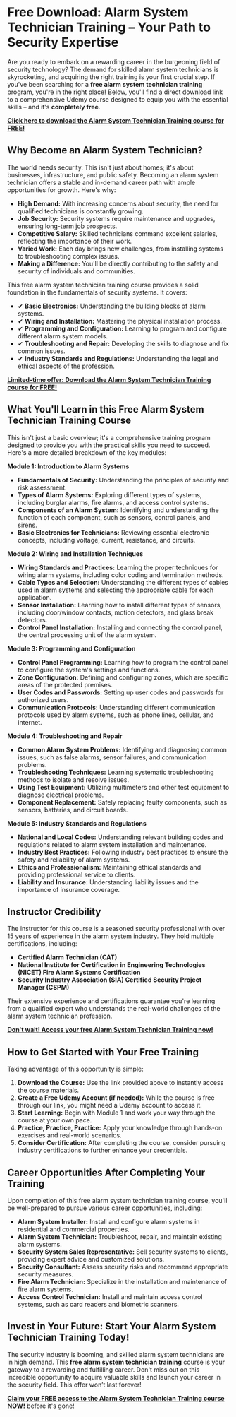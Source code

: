# Free Download: Alarm System Technician Training – Your Path to Security Expertise

Are you ready to embark on a rewarding career in the burgeoning field of security technology? The demand for skilled alarm system technicians is skyrocketing, and acquiring the right training is your first crucial step. If you've been searching for a **free alarm system technician training** program, you're in the right place! Below, you'll find a direct download link to a comprehensive Udemy course designed to equip you with the essential skills – and it's **completely free**.

[**Click here to download the Alarm System Technician Training course for FREE!**](https://udemywork.com/alarm-system-technician-training)

## Why Become an Alarm System Technician?

The world needs security. This isn't just about homes; it's about businesses, infrastructure, and public safety. Becoming an alarm system technician offers a stable and in-demand career path with ample opportunities for growth. Here's why:

*   **High Demand:** With increasing concerns about security, the need for qualified technicians is constantly growing.
*   **Job Security:** Security systems require maintenance and upgrades, ensuring long-term job prospects.
*   **Competitive Salary:** Skilled technicians command excellent salaries, reflecting the importance of their work.
*   **Varied Work:** Each day brings new challenges, from installing systems to troubleshooting complex issues.
*   **Making a Difference:** You'll be directly contributing to the safety and security of individuals and communities.

This free alarm system technician training course provides a solid foundation in the fundamentals of security systems. It covers:

*   ✔ **Basic Electronics:** Understanding the building blocks of alarm systems.
*   ✔ **Wiring and Installation:** Mastering the physical installation process.
*   ✔ **Programming and Configuration:** Learning to program and configure different alarm system models.
*   ✔ **Troubleshooting and Repair:** Developing the skills to diagnose and fix common issues.
*   ✔ **Industry Standards and Regulations:** Understanding the legal and ethical aspects of the profession.

[**Limited-time offer: Download the Alarm System Technician Training course for FREE!**](https://udemywork.com/alarm-system-technician-training)

## What You'll Learn in this Free Alarm System Technician Training Course

This isn't just a basic overview; it's a comprehensive training program designed to provide you with the practical skills you need to succeed. Here's a more detailed breakdown of the key modules:

**Module 1: Introduction to Alarm Systems**

*   **Fundamentals of Security:** Understanding the principles of security and risk assessment.
*   **Types of Alarm Systems:** Exploring different types of systems, including burglar alarms, fire alarms, and access control systems.
*   **Components of an Alarm System:** Identifying and understanding the function of each component, such as sensors, control panels, and sirens.
*   **Basic Electronics for Technicians:** Reviewing essential electronic concepts, including voltage, current, resistance, and circuits.

**Module 2: Wiring and Installation Techniques**

*   **Wiring Standards and Practices:** Learning the proper techniques for wiring alarm systems, including color coding and termination methods.
*   **Cable Types and Selection:** Understanding the different types of cables used in alarm systems and selecting the appropriate cable for each application.
*   **Sensor Installation:** Learning how to install different types of sensors, including door/window contacts, motion detectors, and glass break detectors.
*   **Control Panel Installation:** Installing and connecting the control panel, the central processing unit of the alarm system.

**Module 3: Programming and Configuration**

*   **Control Panel Programming:** Learning how to program the control panel to configure the system's settings and functions.
*   **Zone Configuration:** Defining and configuring zones, which are specific areas of the protected premises.
*   **User Codes and Passwords:** Setting up user codes and passwords for authorized users.
*   **Communication Protocols:** Understanding different communication protocols used by alarm systems, such as phone lines, cellular, and internet.

**Module 4: Troubleshooting and Repair**

*   **Common Alarm System Problems:** Identifying and diagnosing common issues, such as false alarms, sensor failures, and communication problems.
*   **Troubleshooting Techniques:** Learning systematic troubleshooting methods to isolate and resolve issues.
*   **Using Test Equipment:** Utilizing multimeters and other test equipment to diagnose electrical problems.
*   **Component Replacement:** Safely replacing faulty components, such as sensors, batteries, and circuit boards.

**Module 5: Industry Standards and Regulations**

*   **National and Local Codes:** Understanding relevant building codes and regulations related to alarm system installation and maintenance.
*   **Industry Best Practices:** Following industry best practices to ensure the safety and reliability of alarm systems.
*   **Ethics and Professionalism:** Maintaining ethical standards and providing professional service to clients.
*   **Liability and Insurance:** Understanding liability issues and the importance of insurance coverage.

## Instructor Credibility

The instructor for this course is a seasoned security professional with over 15 years of experience in the alarm system industry. They hold multiple certifications, including:

*   **Certified Alarm Technician (CAT)**
*   **National Institute for Certification in Engineering Technologies (NICET) Fire Alarm Systems Certification**
*   **Security Industry Association (SIA) Certified Security Project Manager (CSPM)**

Their extensive experience and certifications guarantee you're learning from a qualified expert who understands the real-world challenges of the alarm system technician profession.

[**Don't wait! Access your free Alarm System Technician Training now!**](https://udemywork.com/alarm-system-technician-training)

## How to Get Started with Your Free Training

Taking advantage of this opportunity is simple:

1.  **Download the Course:** Use the link provided above to instantly access the course materials.
2.  **Create a Free Udemy Account (if needed):** While the course is free through our link, you might need a Udemy account to access it.
3.  **Start Learning:** Begin with Module 1 and work your way through the course at your own pace.
4.  **Practice, Practice, Practice:** Apply your knowledge through hands-on exercises and real-world scenarios.
5.  **Consider Certification:** After completing the course, consider pursuing industry certifications to further enhance your credentials.

## Career Opportunities After Completing Your Training

Upon completion of this free alarm system technician training course, you'll be well-prepared to pursue various career opportunities, including:

*   **Alarm System Installer:** Install and configure alarm systems in residential and commercial properties.
*   **Alarm System Technician:** Troubleshoot, repair, and maintain existing alarm systems.
*   **Security System Sales Representative:** Sell security systems to clients, providing expert advice and customized solutions.
*   **Security Consultant:** Assess security risks and recommend appropriate security measures.
*   **Fire Alarm Technician:** Specialize in the installation and maintenance of fire alarm systems.
*   **Access Control Technician:** Install and maintain access control systems, such as card readers and biometric scanners.

## Invest in Your Future: Start Your Alarm System Technician Training Today!

The security industry is booming, and skilled alarm system technicians are in high demand. This **free alarm system technician training** course is your gateway to a rewarding and fulfilling career. Don't miss out on this incredible opportunity to acquire valuable skills and launch your career in the security field. This offer won’t last forever!

**[Claim your FREE access to the Alarm System Technician Training course NOW!](https://udemywork.com/alarm-system-technician-training)** before it's gone!
